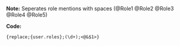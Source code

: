 **Note:** Seperates role mentions with spaces (@Role1 @Role2 @Role3 @Role4 @Role5)

**Code:** 
```
{replace;{user.roles};(\d+);<@&$1>}
```
